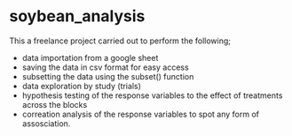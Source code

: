 # soybean_analysis

This a freelance project carried out to perform the following;
* data importation from a google sheet
* saving the data in csv format for easy access
* subsetting the data using the subset() function
* data exploration by study (trials)
* hypothesis testing of the response variables to the effect of treatments across the blocks
* correation analysis of the response variables to spot any form of assosciation.

